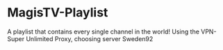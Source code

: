 # MagisTV-Playlist
A playlist that contains every single channel in the world! Using the VPN-Super Unlimited Proxy, choosing server Sweden92 
